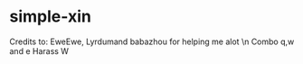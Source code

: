 # simple-xin
Credits to: EweEwe, Lyrdumand babazhou for helping me alot \n
Combo q,w and e
Harass W
